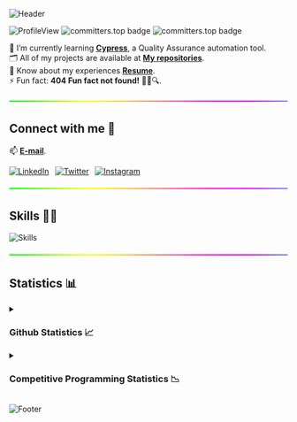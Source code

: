 ![Header](https://capsule-render.vercel.app/api?type=waving&color=gradient&height=222&section=header&text=Hi,%20I'm%20Mohammad%20Abohasan!%20%F0%9F%91%8B&fontSize=45)

![ProfileView](https://komarev.com/ghpvc/?username=mohammad-abohasan&label=Profile%20views&color=blueviolet)
![committers.top badge](https://user-badge.committers.top/palestine_public/Mohammad-Abohasan.svg)
![committers.top badge](https://user-badge.committers.top/palestine/Mohammad-Abohasan.svg)

🔭 I’m currently learning [**Cypress**](https://www.cypress.io), a Quality Assurance automation tool. <br />
🗂️ All of my projects are available at [**My repositories**](../../../?tab=repositories). <br />
📄 Know about my experiences **<a href="https://mohammad-abohasan-resume.onrender.com" target="_blank">Resume</a>**. <br />
⚡ Fun fact: **404 Fun fact not found!** 🕵️‍♂️🔍.

<img src="Line-Abohasan.gif" width="1100px" height="10px">

<h2>Connect with me 📨</h2>

📫 [**E-mail**](mailto:mo7ammad.saed@gmail.com).

[![LinkedIn](https://skillicons.dev/icons?i=linkedin)](https://linkedin.com/in/mohammad-abohasan)
&ensp;[![Twitter](https://skillicons.dev/icons?i=twitter)](https://twitter.com/mo7ammad_saed)
&ensp;[![Instagram](https://skillicons.dev/icons?i=instagram)](https://www.instagram.com/mohammad._.abohasan)

<img src="Line-Abohasan.gif" width="1100px" height="10px">

<h2>Skills 🧠💡</h2>

![Skills](https://skillicons.dev/icons?i=c,cpp,cs,java,html,css,bootstrap,jquery,js,ts,jenkins,gherkin,postgres,dotnet,php,nodejs,expressjs,react,mongodb,sequelize,r,git,github,githubactions,bash,md,postman,vscode,visualstudio,idea,discord,arduino,autocad&perline=11)

<img src="Line-Abohasan.gif" width="1100px" height="10px">

<h2>Statistics 📊</h2>
<details>
  <summary><h3>Github Statistics 📈</h3></summary>
    <div align="center">
      <img height=155.7 src="https://github-readme-stats.vercel.app/api/top-langs?username=Mohammad-Abohasan&layout=compact&theme=radical&hide_border=true" />
        &ensp;
      <img width=545 src="https://github-profile-summary-cards.vercel.app/api/cards/profile-details?username=Mohammad-Abohasan&theme=radical&hide_border=true" />
      <img height=171 src="https://github-readme-stats.vercel.app/api?username=Mohammad-Abohasan&theme=radical&hide_border=true" />
        &ensp;
      <img height=171 src="https://github-readme-streak-stats.herokuapp.com/?user=Mohammad-Abohasan&theme=radical&hide_border=true" />
    </div>
</details>
<details>
  <summary><h3>Competitive Programming Statistics 📉</h3></summary>
    <div align="center">
      <img height=300 src="https://codeforces-readme-stats.vercel.app/api/card?username=Mohammad_Abohasan&force_username=true&theme=nord&border_color=#FFF" />
        &ensp;
      <img height=300 src="https://leetcode.card.workers.dev/Mohammad-Abohasan?theme=nord&font=baloo&extension=activity&border_color=#FFF" />
    </div>
</details> 


![Footer](https://capsule-render.vercel.app/api?type=waving&color=gradient&height=111&section=footer)
